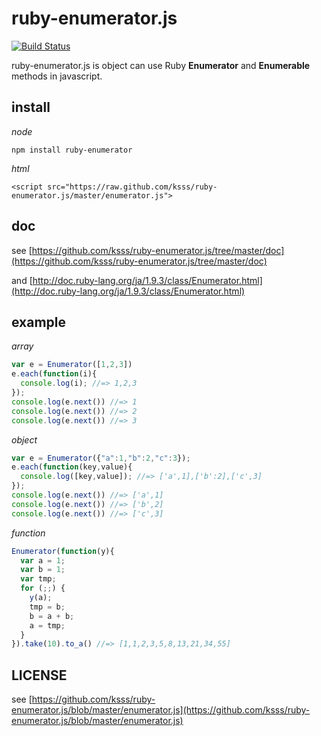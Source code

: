 ruby-enumerator.js
==================


[![Build Status](https://travis-ci.org/ksss/ruby-enumerator.js.png?branch=master)](https://travis-ci.org/ksss/ruby-enumerator.js)

ruby-enumerator.js is object can use Ruby **Enumerator** and **Enumerable** methods in javascript.

## install
_node_
```
npm install ruby-enumerator
```
_html_
```
<script src="https://raw.github.com/ksss/ruby-enumerator.js/master/enumerator.js">
```

## doc
see [https://github.com/ksss/ruby-enumerator.js/tree/master/doc](https://github.com/ksss/ruby-enumerator.js/tree/master/doc)

and [http://doc.ruby-lang.org/ja/1.9.3/class/Enumerator.html](http://doc.ruby-lang.org/ja/1.9.3/class/Enumerator.html)

## example

_array_
```javascript
var e = Enumerator([1,2,3])
e.each(function(i){
  console.log(i); //=> 1,2,3
});
console.log(e.next()) //=> 1
console.log(e.next()) //=> 2
console.log(e.next()) //=> 3
```

_object_
```javascript
var e = Enumerator({"a":1,"b":2,"c":3});
e.each(function(key,value){
  console.log([key,value]); //=> ['a',1],['b':2],['c',3]
});
console.log(e.next()) //=> ['a',1]
console.log(e.next()) //=> ['b',2]
console.log(e.next()) //=> ['c',3]
```

_function_
```javascript
Enumerator(function(y){
  var a = 1;
  var b = 1;
  var tmp;
  for (;;) {
    y(a);
    tmp = b;
    b = a + b;
    a = tmp;
  }
}).take(10).to_a() //=> [1,1,2,3,5,8,13,21,34,55]
```

## LICENSE
see [https://github.com/ksss/ruby-enumerator.js/blob/master/enumerator.js](https://github.com/ksss/ruby-enumerator.js/blob/master/enumerator.js)

